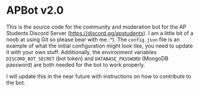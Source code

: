 # APBot v2.0
This is the source code for the community and moderation bot for the AP Students Discord Server (https://discord.gg/apstudents). I am a little bit of a noob at using Git so please bear with me :^). 
The `config.json` file is an example of what the initial configuration might look like, you need to update it with your own stuff. Additionally, the environment variables `DISCORD_BOT_SECRET` (bot token) and `DATABASE_PASSWORD` (MongoDB password) are both needed for the bot to work properly.

I will update this in the near future with instructions on how to contribute to the bot. 
